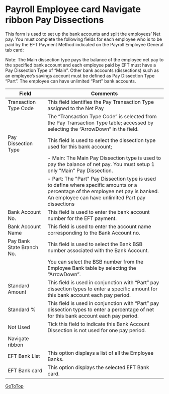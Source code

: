 # Payroll Employee card Navigate ribbon Pay Dissections

This form is used to set up the bank accounts and spilt the employees’ Net pay.  You must complete the following fields for each employee who is to be paid by the EFT Payment Method indicated on the Payroll Employee General tab card:

Note: The Main dissection type pays the balance of the employee net pay to the specified bank account and each employee paid by EFT must have a Pay Dissection Type of “Main”.  Other bank accounts (dissections) such as an employee’s savings account must be defined as Pay Dissection Type “Part”.  The employee can have unlimited “Part” bank accounts.

 

|Field|	Comments|
|---|---|
|Transaction Type Code|	This field identifies the Pay Transaction Type assigned to the Net Pay 
||The “Transaction Type Code” is selected from the Pay Transaction Type table; accessed by selecting the “ArrowDown” in the field.
|Pay Dissection Type|	This field is used to select the dissection type used for this bank account;
||- Main: The Main Pay Dissection type is used to pay the balance of net pay.  You must setup 1 only "Main" Pay Dissection.
||- Part: The "Part" Pay Dissection type is used to define where specific amounts or a percentage of the employee net pay is banked.  An employee can have unlimited Part pay dissections
|Bank Account No.|	This field is used to enter the bank account number for the EFT payment.
|Bank Account Name|	This field is used to enter the account name corresponding to the Bank Account no.
|Pay Bank State Branch No.|	This field is used to select the Bank BSB number associated with the Bank Account.
||You can select the BSB number from the Employee Bank table by selecting the “ArrowDown”.
|Standard Amount|	This field is used in conjunction with “Part” pay dissection types to enter a specific amount for this bank account each pay period.  
|Standard %|	This field is used in conjunction with “Part” pay dissection types to enter a percentage of net for this bank account each pay period.  
|Not Used|	Tick this field to indicate this Bank Account Dissection is not used for one pay period.
|Navigate ribbon
|EFT Bank List|	This option displays a list of all the Employee Banks.
|EFT Bank card|	This option displays the selected EFT Bank card.
 
 
 
[GoToTop](#payroll-employee-card-navigate-ribbon-pay-dissections)
